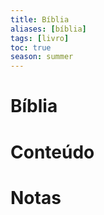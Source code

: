 ```yaml
---
title: Bíblia
aliases: [bíblia]
tags: [livro]
toc: true
season: summer
---
```


# Bíblia
# Conteúdo
# Notas